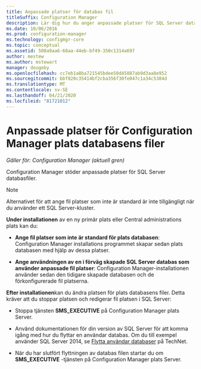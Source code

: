 ```yaml
---
title: Anpassade platser för databas fil
titleSuffix: Configuration Manager
description: Lär dig hur du anger anpassade platser för SQL Server databasfiler.
ms.date: 10/06/2016
ms.prod: configuration-manager
ms.technology: configmgr-core
ms.topic: conceptual
ms.assetid: 500a9aa6-68aa-44eb-bf49-350c1314a697
author: mestew
ms.author: mstewart
manager: dougeby
ms.openlocfilehash: cc7eb1a8ba721545bdee50d45887ab9d3aa8e952
ms.sourcegitcommit: bbf820c35414bf2cba356f30fe047c1a34c5384d
ms.translationtype: MT
ms.contentlocale: sv-SE
ms.lasthandoff: 04/21/2020
ms.locfileid: "81721012"
---
```

# <a name="custom-locations-for-configuration-manager-site-database-files"></a>Anpassade platser för Configuration Manager plats databasens filer

*Gäller för: Configuration Manager (aktuell gren)*

 Configuration Manager stöder anpassade platser för SQL Server databasfiler.  

> [!NOTE]  
>  Alternativet för att ange fil platser som inte är standard är inte tillgängligt när du använder ett SQL Server-kluster.  

 **Under installationen** av en ny primär plats eller Central administrations plats kan du:  

-   **Ange fil platser som inte är standard för plats databasen**: Configuration Manager installations programmet skapar sedan plats databasen med hjälp av dessa platser.  

-   **Ange användningen av en i förväg skapade SQL Server databas som använder anpassade fil platser**: Configuration Manager-installationen använder sedan den tidigare skapade databasen och de förkonfigurerade fil platserna.  

**Efter installationen**kan du ändra platsen för plats databasens filer. Detta kräver att du stoppar platsen och redigerar fil platsen i SQL Server:  

-   Stoppa tjänsten **SMS_EXECUTIVE** på Configuration Manager plats Server.  

-   Använd dokumentationen för din version av SQL Server för att komma igång med hur du flyttar en användar databas. Om du till exempel använder SQL Server 2014, se [Flytta användar databaser](https://technet.microsoft.com/library/ms345483\(v=sql.120\).aspx) på TechNet.  

-   När du har slutfört flyttningen av databas filen startar du om **SMS_EXECUTIVE** -tjänsten på Configuration Manager plats Server.  
